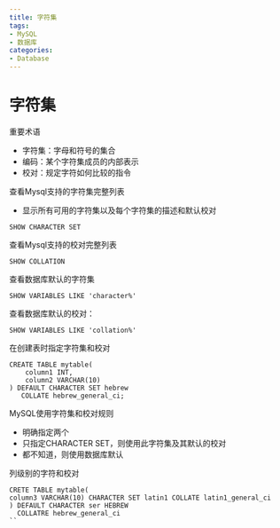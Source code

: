 ```yaml
---
title: 字符集
tags: 
- MySQL
- 数据库
categories: 
- Database
---
```



# 字符集
重要术语
- 字符集：字母和符号的集合
- 编码：某个字符集成员的内部表示
- 校对：规定字符如何比较的指令

查看Mysql支持的字符集完整列表
- 显示所有可用的字符集以及每个字符集的描述和默认校对

```
SHOW CHARACTER SET
```


查看Mysql支持的校对完整列表
```
SHOW COLLATION
```

查看数据库默认的字符集
```
SHOW VARIABLES LIKE 'character%'
```

查看数据库默认的校对：
```
SHOW VARIABLES LIKE 'collation%'
```

在创建表时指定字符集和校对
```
CREATE TABLE mytable(
	column1 INT,
	column2 VARCHAR(10)
) DEFAULT CHARACTER SET hebrew
   COLLATE hebrew_general_ci;
```

MySQL使用字符集和校对规则
- 明确指定两个
- 只指定CHARACTER SET，则使用此字符集及其默认的校对
- 都不知道，则使用数据库默认

 列级别的字符和校对
 ```
 CRETE TABLE mytable(
 column3 VARCHAR(10) CHARACTER SET latin1 COLLATE latin1_general_ci
 ) DEFAULT CHARACTER ser HEBREW
   COLLATRE hebrew_general_ci
 ``